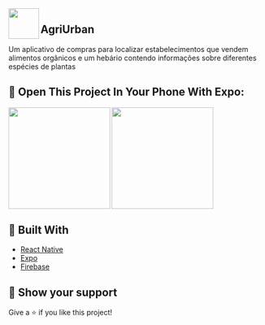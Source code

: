 <img align="left" src="https://github.com/liviocandman/AgriUrban/blob/master/assets/icon.png" height="60px"/>
<h2>AgriUrban</h2>
<p>Um aplicativo de compras para localizar estabelecimentos que vendem alimentos orgânicos e um hebário contendo informações sobre diferentes espécies de plantas</p>


## 🚀 Open This Project In Your Phone With Expo:

<img align="left" src="https://qr.expo.dev/expo-go?owner=liviocandman&slug=agriUrban&releaseChannel=default&host=exp.host" height="200" />
<img src="https://github.com/liviocandman/AgriUrban/blob/master/src/assets/agriurbanlogo.png" height="200" />

## 🧪 Built With

- [React Native](https://reactnative.dev/)
- [Expo](https://docs.expo.dev/)
- [Firebase](https://firebase.google.com/?hl=pt)

## 🔖 Show your support

Give a ⭐️ if you like this project!
